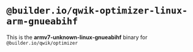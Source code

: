 # `@builder.io/qwik-optimizer-linux-arm-gnueabihf`

This is the **armv7-unknown-linux-gnueabihf** binary for `@builder.io/qwik/optimizer`
